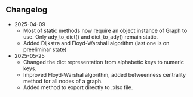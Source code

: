 ## Changelog

- 2025-04-09
  - Most of static methods now require an object instance of Graph to use. Only ady_to_dict() and dict_to_ady() remain static.
  - Added Dijkstra and Floyd-Warshall algorithm (last one is on preeliminar state)
- 2025-05-25
  - Changed the dict representation from alphabetic keys to numeric keys.
  - Improved Floyd-Warshal algorithm, added betweenness centrality method for all nodes of a graph.
  - Added method to export directly to .xlsx file.
